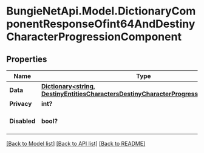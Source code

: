 # BungieNetApi.Model.DictionaryComponentResponseOfint64AndDestinyCharacterProgressionComponent
## Properties

Name | Type | Description | Notes
------------ | ------------- | ------------- | -------------
**Data** | [**Dictionary<string, DestinyEntitiesCharactersDestinyCharacterProgressionComponent>**](DestinyEntitiesCharactersDestinyCharacterProgressionComponent.md) |  | [optional] 
**Privacy** | **int?** |  | [optional] 
**Disabled** | **bool?** | If true, this component is disabled. | [optional] 

[[Back to Model list]](../README.md#documentation-for-models) [[Back to API list]](../README.md#documentation-for-api-endpoints) [[Back to README]](../README.md)

